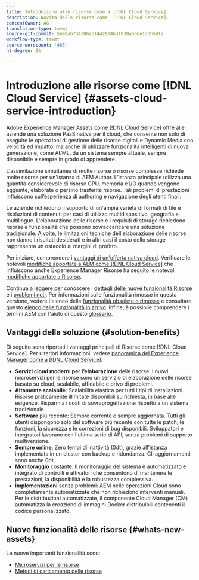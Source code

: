 ```yaml
---
title: Introduzione alle risorse come a [!DNL Cloud Service]
description: Novità delle risorse come  [!DNL Cloud Service].
contentOwner: AG
translation-type: tm+mt
source-git-commit: 5be8ab734306ad1442804b3f030a56be1d3b5dfa
workflow-type: tm+mt
source-wordcount: '465'
ht-degree: 0%

---
```



# Introduzione alle risorse come [!DNL Cloud Service] {#assets-cloud-service-introduction}

<!-- Need review information from gklebus -->

Adobe Experience Manager Assets come [!DNL Cloud Service] offre alle aziende una soluzione PaaS nativa per il cloud, che consente non solo di eseguire le operazioni di gestione delle risorse digitali e Dynamic Media con velocità ed impatto, ma anche di utilizzare funzionalità intelligenti di nuova generazione, come AI/ML, da un sistema sempre attuale, sempre disponibile e sempre in grado di apprendere.

L&#39;assimilazione simultanea di molte risorse o risorse complesse richiede molte risorse per un&#39;istanza di AEM Author. L’istanza principale utilizza una quantità considerevole di risorse CPU, memoria e I/O quando vengono aggiunte, elaborate o persino trasferite risorse. Tali problemi di prestazioni influiscono sull’esperienza di authoring e navigazione degli utenti finali.

Le aziende richiedono il supporto di un&#39;ampia varietà di formati di file e risoluzioni di contenuti per casi di utilizzo multidispositivo, geografia e multilingue. L&#39;elaborazione delle risorse e i requisiti di storage richiedono risorse e funzionalità che possono sovraccaricare una soluzione tradizionale. A volte, le limitazioni tecniche dell&#39;elaborazione delle risorse non danno i risultati desiderati e in altri casi il costo dello storage rappresenta un ostacolo ai margini di profitto.

Per iniziare, comprendere i [vantaggi di un&#39;offerta nativa cloud](#solution-benefits). Verificare le notevoli [modifiche apportate a AEM come  [!DNL Cloud Service]](/help/release-notes/aem-cloud-changes.md) che influiscono anche  Experience Manager Risorse ha seguito le notevoli [modifiche apportate a Risorse](/help/assets/assets-cloud-changes.md).

Continua a leggere per conoscere i [dettagli delle nuove funzionalità Risorse](#whats-new-assets) e i [problemi noti](/help/release-notes/known-issues.md). Per informazioni sulle funzionalità rimosse in questa versione, vedere l&#39;elenco delle [funzionalità obsolete o rimosse](/help/release-notes/deprecated-removed-features.md) e consultare questo [elenco delle funzionalità in arrivo](/help/release-notes/known-issues.md#upcoming-assets-capabilities). Infine, è possibile comprendere i termini AEM con l&#39;aiuto di questo [glossario](/help/overview/terminology.md).

## Vantaggi della soluzione {#solution-benefits}

Di seguito sono riportati i vantaggi principali di Risorse come [!DNL Cloud Service]. Per ulteriori informazioni, vedere [panoramica del Experience Manager  come a [!DNL Cloud Service]](/help/overview/introduction.md).

* **Servizi cloud moderni per l’elaborazione** delle risorse: I nuovi microservizi per le risorse sono un servizio di elaborazione delle risorse basato su cloud, scalabile, affidabile e privo di problemi.
* **Altamente scalabile**: Scalabilità elastica per tutti i tipi di installazioni. Risorse praticamente illimitate disponibili su richiesta, in base alle esigenze. Risparmia i costi di sovraprogettazione rispetto a un sistema tradizionale.
* **Software** più recente: Sempre corrente e sempre aggiornata. Tutti gli utenti dispongono solo del software più recente con tutte le patch, le funzioni, la sicurezza e le correzioni di bug disponibili. Sviluppatori e integratori lavorano con l&#39;ultima serie di API, senza problemi di supporto multiversione.
* **Sempre online**: Zero tempi di inattività (0dt), grazie all&#39;istanza implementata in un cluster con backup e ridondanza. Gli aggiornamenti sono anche 0dt.
* **Monitoraggio** costante: Il monitoraggio del sistema è automatizzato e integrato di controlli e attivatori che consentono di mantenere le prestazioni, la disponibilità e la robustezza complessiva.
* **Implementazioni** senza problemi: AEM nelle operazioni Cloud sono completamente automatizzate che non richiedono interventi manuali. Per le distribuzioni automatizzate, il componente Cloud Manager (CM) automatizza la creazione di immagini Docker distribuibili contenenti il codice personalizzato.

## Nuove funzionalità delle risorse {#whats-new-assets}

Le nuove importanti funzionalità sono:

* [Microservizi per le risorse](/help/assets/asset-microservices-overview.md)
* [Metodi di caricamento delle risorse](/help/assets/add-assets.md)
